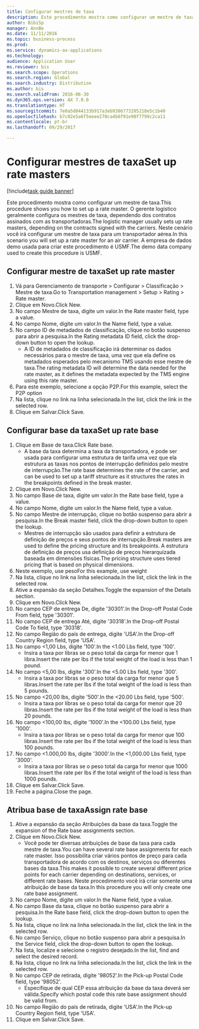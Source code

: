 ```yaml
--- 
title: Configurar mestres de taxa
description: Este procedimento mostra como configurar um mestre de taxa.
author: BibiSp
manager: AnnBe
ms.date: 11/11/2016
ms.topic: business-process
ms.prod: 
ms.service: dynamics-ax-applications
ms.technology: 
audience: Application User
ms.reviewer: bis
ms.search.scope: Operations
ms.search.region: Global
ms.search.industry: Distribution
ms.author: bis
ms.search.validFrom: 2016-06-30
ms.dyn365.ops.version: AX 7.0.0
ms.translationtype: HT
ms.sourcegitcommit: 7e0a5d044133b917a3eb9386773205218e5c1b40
ms.openlocfilehash: b7c02e5a6f5eeee270ca4b6f91e90f7799c2ca11
ms.contentlocale: pt-br
ms.lasthandoff: 09/29/2017

---
```

# <a name="set-up-rate-masters"></a><span data-ttu-id="1c06c-103">Configurar mestres de taxa</span><span class="sxs-lookup"><span data-stu-id="1c06c-103">Set up rate masters</span></span>

[!include[task guide banner](../../includes/task-guide-banner.md)]

<span data-ttu-id="1c06c-104">Este procedimento mostra como configurar um mestre de taxa.</span><span class="sxs-lookup"><span data-stu-id="1c06c-104">This procedure shows you how to set up a rate master.</span></span> <span data-ttu-id="1c06c-105">O gerente logístico geralmente configura os mestres de taxa, dependendo dos contratos assinados com as transportadoras.</span><span class="sxs-lookup"><span data-stu-id="1c06c-105">The logistic manager usually sets up rate masters, depending on the contracts signed with the carriers.</span></span> <span data-ttu-id="1c06c-106">Neste cenário você irá configurar um mestre de taxa para um transportador aérea.</span><span class="sxs-lookup"><span data-stu-id="1c06c-106">In this scenario you will set up a rate master for an air carrier.</span></span> <span data-ttu-id="1c06c-107">A empresa de dados demo usada para criar este procedimento é USMF.</span><span class="sxs-lookup"><span data-stu-id="1c06c-107">The demo data company used to create this procedure is USMF.</span></span>


## <a name="set-up-rate-master"></a><span data-ttu-id="1c06c-108">Configurar mestre de taxa</span><span class="sxs-lookup"><span data-stu-id="1c06c-108">Set up rate master</span></span>
1. <span data-ttu-id="1c06c-109">Vá para Gerenciamento de transporte > Configurar > Classificação > Mestre de taxa.</span><span class="sxs-lookup"><span data-stu-id="1c06c-109">Go to Transportation management > Setup > Rating > Rate master.</span></span>
2. <span data-ttu-id="1c06c-110">Clique em Novo.</span><span class="sxs-lookup"><span data-stu-id="1c06c-110">Click New.</span></span>
3. <span data-ttu-id="1c06c-111">No campo Mestre de taxa, digite um valor.</span><span class="sxs-lookup"><span data-stu-id="1c06c-111">In the Rate master field, type a value.</span></span>
4. <span data-ttu-id="1c06c-112">No campo Nome, digite um valor.</span><span class="sxs-lookup"><span data-stu-id="1c06c-112">In the Name field, type a value.</span></span>
5. <span data-ttu-id="1c06c-113">No campo ID de metadados de classificação, clique no botão suspenso para abrir a pesquisa.</span><span class="sxs-lookup"><span data-stu-id="1c06c-113">In the Rating metadata ID field, click the drop-down button to open the lookup.</span></span>
    * <span data-ttu-id="1c06c-114">A ID de metadados de classificação irá determinar os dados necessários para o mestre de taxa, uma vez que ela define os metadados esperados pelo mecanismo TMS usando esse mestre de taxa.</span><span class="sxs-lookup"><span data-stu-id="1c06c-114">The rating metadata ID will determine the data needed for the rate master, as it defines the metadata expected by the TMS engine using this rate master.</span></span>  
6. <span data-ttu-id="1c06c-115">Para este exemplo, selecione a opção P2P.</span><span class="sxs-lookup"><span data-stu-id="1c06c-115">For this example, select the P2P option</span></span>
7. <span data-ttu-id="1c06c-116">Na lista, clique no link na linha selecionada.</span><span class="sxs-lookup"><span data-stu-id="1c06c-116">In the list, click the link in the selected row.</span></span>
8. <span data-ttu-id="1c06c-117">Clique em Salvar.</span><span class="sxs-lookup"><span data-stu-id="1c06c-117">Click Save.</span></span>

## <a name="set-up-rate-base"></a><span data-ttu-id="1c06c-118">Configurar base da taxa</span><span class="sxs-lookup"><span data-stu-id="1c06c-118">Set up rate base</span></span>
1. <span data-ttu-id="1c06c-119">Clique em Base de taxa.</span><span class="sxs-lookup"><span data-stu-id="1c06c-119">Click Rate base.</span></span>
    * <span data-ttu-id="1c06c-120">A base da taxa determina a taxa da transportadora, e pode ser usada para configurar uma estrutura de tarifa uma vez que ela estrutura as taxas nos pontos de interrupção definidos pelo mestre de interrupção.</span><span class="sxs-lookup"><span data-stu-id="1c06c-120">The rate base determines the rate of the carrier, and can be used to set up a tariff structure as it structures the rates in the breakpoints defined in the break master.</span></span>  
2. <span data-ttu-id="1c06c-121">Clique em Novo.</span><span class="sxs-lookup"><span data-stu-id="1c06c-121">Click New.</span></span>
3. <span data-ttu-id="1c06c-122">No campo Base de taxa, digite um valor.</span><span class="sxs-lookup"><span data-stu-id="1c06c-122">In the Rate base field, type a value.</span></span>
4. <span data-ttu-id="1c06c-123">No campo Nome, digite um valor.</span><span class="sxs-lookup"><span data-stu-id="1c06c-123">In the Name field, type a value.</span></span>
5. <span data-ttu-id="1c06c-124">No campo Mestre de interrupção, clique no botão suspenso para abrir a pesquisa.</span><span class="sxs-lookup"><span data-stu-id="1c06c-124">In the Break master field, click the drop-down button to open the lookup.</span></span>
    * <span data-ttu-id="1c06c-125">Mestres de interrupção são usados para definir a estrutura de definição de preços e seus pontos de interrupção.</span><span class="sxs-lookup"><span data-stu-id="1c06c-125">Break masters are used to define the pricing structure and its breakpoints.</span></span> <span data-ttu-id="1c06c-126">A estrutura de definição de preços usa definição de preços hierarquizada baseada em dimensões físicas.</span><span class="sxs-lookup"><span data-stu-id="1c06c-126">The pricing structure uses tiered pricing that is based on physical dimensions.</span></span>  
6. <span data-ttu-id="1c06c-127">Neste exemplo, use peso</span><span class="sxs-lookup"><span data-stu-id="1c06c-127">For this example, use weight</span></span>
7. <span data-ttu-id="1c06c-128">Na lista, clique no link na linha selecionada.</span><span class="sxs-lookup"><span data-stu-id="1c06c-128">In the list, click the link in the selected row.</span></span>
8. <span data-ttu-id="1c06c-129">Ative a expansão da seção Detalhes.</span><span class="sxs-lookup"><span data-stu-id="1c06c-129">Toggle the expansion of the Details section.</span></span>
9. <span data-ttu-id="1c06c-130">Clique em Novo.</span><span class="sxs-lookup"><span data-stu-id="1c06c-130">Click New.</span></span>
10. <span data-ttu-id="1c06c-131">No campo CEP de entrega De, digite '30301'.</span><span class="sxs-lookup"><span data-stu-id="1c06c-131">In the Drop-off Postal Code From field, type '30301'.</span></span>
11. <span data-ttu-id="1c06c-132">No campo CEP de entrega Até, digite '30318'.</span><span class="sxs-lookup"><span data-stu-id="1c06c-132">In the Drop-off Postal Code To field, type '30318'.</span></span>
12. <span data-ttu-id="1c06c-133">No campo Região do país de entrega, digite 'USA'.</span><span class="sxs-lookup"><span data-stu-id="1c06c-133">In the Drop-off Country Region field, type 'USA'.</span></span>
13. <span data-ttu-id="1c06c-134">No campo <1,00 Lbs, digite '100'.</span><span class="sxs-lookup"><span data-stu-id="1c06c-134">In the <1.00 Lbs field, type '100'.</span></span>
    * <span data-ttu-id="1c06c-135">Insira a taxa por libras se o peso total da carga for menor que 1 libra.</span><span class="sxs-lookup"><span data-stu-id="1c06c-135">Insert the rate per lbs if the total weight of the load is less than 1 pound.</span></span>  
14. <span data-ttu-id="1c06c-136">No campo <5,00 lbs, digite '300'.</span><span class="sxs-lookup"><span data-stu-id="1c06c-136">In the <5.00 Lbs field, type '300'.</span></span>
    * <span data-ttu-id="1c06c-137">Insira a taxa por libras se o peso total da carga for menor que 5 libras.</span><span class="sxs-lookup"><span data-stu-id="1c06c-137">Insert the rate per lbs if the total weight of the load is less than 5 pounds.</span></span>  
15. <span data-ttu-id="1c06c-138">No campo <20,00 lbs, digite '500'.</span><span class="sxs-lookup"><span data-stu-id="1c06c-138">In the <20.00 Lbs field, type '500'.</span></span>
    * <span data-ttu-id="1c06c-139">Insira a taxa por libras se o peso total da carga for menor que 20 libras.</span><span class="sxs-lookup"><span data-stu-id="1c06c-139">Insert the rate per lbs if the total weight of the load is less than 20 pounds.</span></span>  
16. <span data-ttu-id="1c06c-140">No campo <100,00 lbs, digite '1000'.</span><span class="sxs-lookup"><span data-stu-id="1c06c-140">In the <100.00 Lbs field, type '1000'.</span></span>
    * <span data-ttu-id="1c06c-141">Insira a taxa por libras se o peso total da carga for menor que 100 libras.</span><span class="sxs-lookup"><span data-stu-id="1c06c-141">Insert the rate per lbs if the total weight of the load is less than 100 pounds.</span></span>  
17. <span data-ttu-id="1c06c-142">No campo <1.000,00 lbs, digite '3000'.</span><span class="sxs-lookup"><span data-stu-id="1c06c-142">In the <1,000.00 Lbs field, type '3000'.</span></span>
    * <span data-ttu-id="1c06c-143">Insira a taxa por libras se o peso total da carga for menor que 1000 libras.</span><span class="sxs-lookup"><span data-stu-id="1c06c-143">Insert the rate per lbs if the total weight of the load is less than 1000 pounds.</span></span>  
18. <span data-ttu-id="1c06c-144">Clique em Salvar.</span><span class="sxs-lookup"><span data-stu-id="1c06c-144">Click Save.</span></span>
19. <span data-ttu-id="1c06c-145">Feche a página.</span><span class="sxs-lookup"><span data-stu-id="1c06c-145">Close the page.</span></span>

## <a name="assign-rate-base"></a><span data-ttu-id="1c06c-146">Atribua base de taxa</span><span class="sxs-lookup"><span data-stu-id="1c06c-146">Assign rate base</span></span>
1. <span data-ttu-id="1c06c-147">Ative a expansão da seção Atribuições da base da taxa.</span><span class="sxs-lookup"><span data-stu-id="1c06c-147">Toggle the expansion of the Rate base assignments section.</span></span>
2. <span data-ttu-id="1c06c-148">Clique em Novo.</span><span class="sxs-lookup"><span data-stu-id="1c06c-148">Click New.</span></span>
    * <span data-ttu-id="1c06c-149">Você pode ter diversas atribuições de base da taxa para cada mestre de taxa.</span><span class="sxs-lookup"><span data-stu-id="1c06c-149">You can have several rate base assignments for each rate master.</span></span> <span data-ttu-id="1c06c-150">Isso possibilita criar vários pontos de preço para cada transportadora de acordo com os destinos, serviços ou diferentes bases da taxa.</span><span class="sxs-lookup"><span data-stu-id="1c06c-150">This makes it possible to create several different price points for each carrier depending on destinations, services, or different rate bases.</span></span> <span data-ttu-id="1c06c-151">Neste procedimento você irá criar somente uma atribuição de base da taxa.</span><span class="sxs-lookup"><span data-stu-id="1c06c-151">In this procedure you will only create one rate base assignment.</span></span>  
3. <span data-ttu-id="1c06c-152">No campo Nome, digite um valor.</span><span class="sxs-lookup"><span data-stu-id="1c06c-152">In the Name field, type a value.</span></span>
4. <span data-ttu-id="1c06c-153">No campo Base da taxa, clique no botão suspenso para abrir a pesquisa.</span><span class="sxs-lookup"><span data-stu-id="1c06c-153">In the Rate base field, click the drop-down button to open the lookup.</span></span>
5. <span data-ttu-id="1c06c-154">Na lista, clique no link na linha selecionada.</span><span class="sxs-lookup"><span data-stu-id="1c06c-154">In the list, click the link in the selected row.</span></span>
6. <span data-ttu-id="1c06c-155">No campo Serviço, clique no botão suspenso para abrir a pesquisa.</span><span class="sxs-lookup"><span data-stu-id="1c06c-155">In the Service field, click the drop-down button to open the lookup.</span></span>
7. <span data-ttu-id="1c06c-156">Na lista, localize e selecione o registro desejado.</span><span class="sxs-lookup"><span data-stu-id="1c06c-156">In the list, find and select the desired record.</span></span>
8. <span data-ttu-id="1c06c-157">Na lista, clique no link na linha selecionada.</span><span class="sxs-lookup"><span data-stu-id="1c06c-157">In the list, click the link in the selected row.</span></span>
9. <span data-ttu-id="1c06c-158">No campo CEP de retirada, digite '98052'.</span><span class="sxs-lookup"><span data-stu-id="1c06c-158">In the Pick-up Postal Code field, type '98052'.</span></span>
    * <span data-ttu-id="1c06c-159">Especifique de qual CEP essa atribuição da base da taxa deverá ser válida.</span><span class="sxs-lookup"><span data-stu-id="1c06c-159">Specify which postal code this rate base assignment should be valid from.</span></span>    
10. <span data-ttu-id="1c06c-160">No campo Região do país de retirada, digite 'USA'.</span><span class="sxs-lookup"><span data-stu-id="1c06c-160">In the Pick-up Country Region field, type 'USA'.</span></span>
11. <span data-ttu-id="1c06c-161">Clique em Salvar.</span><span class="sxs-lookup"><span data-stu-id="1c06c-161">Click Save.</span></span>


